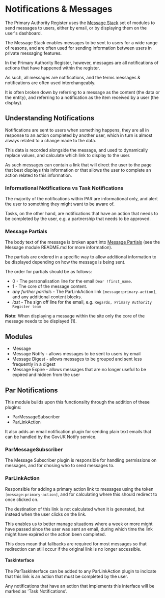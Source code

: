 # Notifications & Messages
The Primary Authority Register uses the [Message Stack](https://www.drupal.org/node/2180145) set of modules to send messages to users, either by email, or by displaying them on the user's dashboard.

The Message Stack enables messages to be sent to users for a wide range of reasons, and are often used for sending information between users in private messaging features.

In the Primary Authority Register, however, messages are all notifications of actions that have happened within the register.

As such, all messages are notifications, and the terms messages & notifications are often used interchangeably.

It is often broken down by referring to a message as the content (the data or the entity), and referring to a notification as the item received by a user (the display).

## Understanding Notifications
Notifications are sent to users when something happens, they are all in response to an action completed by another user, which in turn is almost always related to a change made to the data.

This data is recorded alongside the message, and used to dynamically replace values, and calculate which link to display to the user.

As such messages can contain a link that will direct the user to the page that best displays this information or that allows the user to complete an action related to this information.

### Informational Notifications vs Task Notifications
The majority of the notifications within PAR are informational only, and alert the user to something they might want to be aware of.

Tasks, on the other hand, are notifications that have an action that needs to be completed by the user, e.g. a partnership that needs to be approved.

### Message Partials
The body text of the message is broken apart into [Message Partials](https://git.drupalcode.org/project/message/-/blob/8.x-1.x/README.md#partials) (see the Message module README.md for more information).

The partials are ordered in a specific way to allow additional information to be displayed depending on how the message is being sent.

The order for partials should be as follows:
* 0 - The personalisation line for the email `Dear !first_name`.
* 1 - The core of the message content.
* _any further partials_ - The ParLinkAction link `[message:primary-action]`, and any additional content blocks.
* _last_ - The sign off line for the email, e.g. `Regards, Primary Authority Register team`

**Note:** When displaying a message within the site only the core of the message needs to be displayed (1).

## Modules
* Message
* Message Notify - allows messages to be sent to users by email
* Message Digest - allows messages to be grouped and sent less frequently in a digest
* Message Expire - allows messages that are no longer useful to be expired and hidden from the user

## Par Notifications
This module builds upon this functionality through the addition of these plugins:
* ParMessageSubscriber
* ParLinkAction

It also adds an email notification plugin for sending plain text emails that can be handled by the GovUK Notify service.

### ParMessageSubscriber
The Message Subscriber plugin is responsible for handling permissions on messages, and for chosing who to send messages to.

### ParLinkAction
Responsible for adding a primary action link to messages using the token `[message:primary-action]`, and for calculating where this should redirect to once clicked on.

The destination of this link is not calculated when it is generated, but instead when the user clicks on the link.

This enables us to better manage situations where a week or more might have passed since the user was sent an email, during which time the link might have expired or the action been completed.

This does mean that fallbacks are required for most messages so that redirection can still occur if the original link is no longer accessible.

#### TaskInterface
The ParTaskInterface can be added to any ParLinkAction plugin to indicate that this link is an action that must be completed by the user.

Any notifications that have an action that implements this interface will be marked as 'Task Notifications'.

